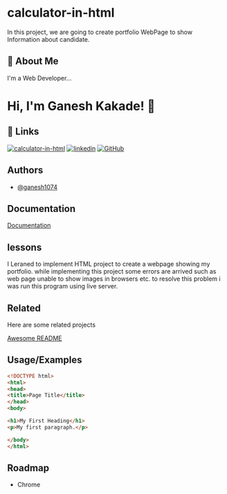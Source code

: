 # calculator-in-html
In this project, we are going to create portfolio WebPage to show Information about candidate.

## 🚀 About Me
I'm a Web Developer...


# Hi, I'm Ganesh Kakade! 👋


## 🔗 Links
[![calculator-in-html](https://img.shields.io/badge/portfolio-000?style=for-the-badge&logo=ko-fi&logoColor=white)](https://github.com/ganesh1074/calculator-in-html)
[![linkedin](https://img.shields.io/badge/linkedin-0A66C2?style=for-the-badge&logo=linkedin&logoColor=white)](https://www.linkedin.com/in/ganesh-kakde-2074492bb?utm_source=share&utm_campaign=share_via&utm_content=profile&utm_medium=android_app)
[![GitHub](https://img.shields.io/badge/GitHub-1DA1F2?style=for-the-badge&logo=GitHub&logoColor=white)](https://github.com/ganesh1074)



## Authors

- [@ganesh1074](https://www.github.com/ganesh1074)


## Documentation

[Documentation](https://github.com/ganesh1074/portfolio)


## lessons
I Leraned to implement HTML project to create a webpage showing my portfolio. 
while implementing this project some errors are arrived such as web page unable to show images in browsers etc.
to resolve this problem i was run this program using live server.


## Related

Here are some related projects

[Awesome README](https://github.com/matiassingers/awesome-readme)


## Usage/Examples

```HTML
<!DOCTYPE html>
<html>
<head>
<title>Page Title</title>
</head>
<body>

<h1>My First Heading</h1>
<p>My first paragraph.</p>

</body>
</html>
```


## Roadmap

- Chrome


